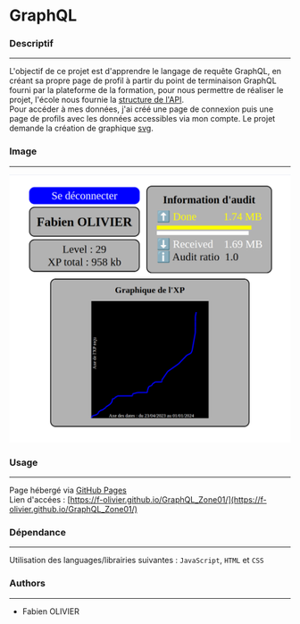  # GraphQL

### Descriptif
_______
L'objectif de ce projet est d'apprendre le langage de requête GraphQL, en créant sa propre page de profil à partir du point de terminaison GraphQL fourni par la plateforme de la formation, pour nous permettre de réaliser le projet, l'école nous fournie la [structure de l'API](https://public.01-edu.org/docs/db/database-structure).<br>
Pour accéder à mes données, j'ai créé une page de connexion puis une page de profils avec les données accessibles via mon compte.
Le projet demande la création de graphique [svg](https://developer.mozilla.org/en-US/docs/Web/SVG).

### Image
_______
<img src="./screen.png">

### Usage
_______
Page hébergé via [GitHub Pages](https://pages.github.com)<br>
Lien d'accées : [https://f-olivier.github.io/GraphQL_Zone01/](https://f-olivier.github.io/GraphQL_Zone01/)

### Dépendance
_______
Utilisation des languages/librairies suivantes : `JavaScript`, `HTML` et `CSS`

### Authors
_______
+ Fabien OLIVIER
